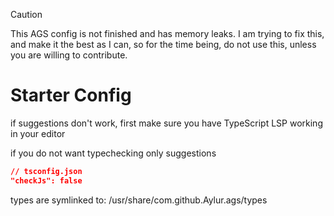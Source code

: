 > [!CAUTION]
> This AGS config is not finished and has memory leaks. I am trying to fix this,
> and make it the best as I can, so for the time being, do not use this, unless 
> you are willing to contribute.

# Starter Config

if suggestions don't work, first make sure
you have TypeScript LSP working in your editor

if you do not want typechecking only suggestions

```json
// tsconfig.json
"checkJs": false
```

types are symlinked to:
/usr/share/com.github.Aylur.ags/types
